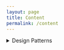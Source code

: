 ```yaml
---
layout: page
title: Content
permalink: /content
---
```


<details>
  <summary>Design Patterns</summary>

  1. [Singleton Pattern](https://isurunuwanthilaka.github.io/engineering/2020/04/27/singleton-patterns)
  
</details>

